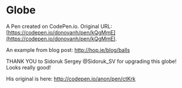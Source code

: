 # Globe

A Pen created on CodePen.io. Original URL: [https://codepen.io/donovanh/pen/kQgMmE](https://codepen.io/donovanh/pen/kQgMmE).

An example from blog post: http://hop.ie/blog/balls

THANK YOU to Sidoruk Sergey ‏@Sidoruk_SV for upgrading this globe! Looks really good!

His original is here: http://codepen.io/anon/pen/ctKrk
